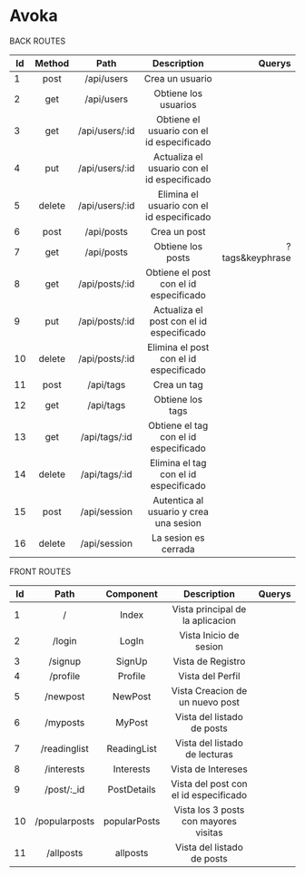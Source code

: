 # Avoka

BACK ROUTES

|Id | Method  |  Path             | Description                                      | Querys         |
|---|:-------:|:-----------------:|:------------------------------------------------:|---------------:|
| 1 |post     |/api/users         |Crea un usuario                                   |                |
| 2 |get      |/api/users         |Obtiene los usuarios                              |                |
| 3 |get      |/api/users/:id     |Obtiene el usuario con el id especificado         |                |
| 4 |put      |/api/users/:id     |Actualiza el usuario con el id especificado       |                |
| 5 |delete   |/api/users/:id     |Elimina el usuario con el id especificado         |                |
| 6 |post     |/api/posts         |Crea un post                                      |                |
| 7 |get      |/api/posts         |Obtiene los posts                                 |?tags&keyphrase |
| 8 |get      |/api/posts/:id     |Obtiene el post con el id especificado            |                |
| 9 |put      |/api/posts/:id     |Actualiza el post con el id especificado          |                |
| 10|delete   |/api/posts/:id     |Elimina el post con el id especificado            |                |
| 11|post     |/api/tags          |Crea un tag                                       |                |
| 12|get      |/api/tags          |Obtiene los tags                                  |                |
| 13|get      |/api/tags/:id      |Obtiene el tag con el id especificado             |                |
| 14|delete   |/api/tags/:id      |Elimina el tag con el id especificado             |                |
| 15|post     |/api/session       |Autentica al usuario y crea una sesion            |                |
| 16|delete   |/api/session       |La sesion es cerrada                              |                |

FRONT ROUTES

|Id | Path          |  Component        | Description                                    | Querys         |
|---|:-------------:|:-----------------:|:----------------------------------------------:|---------------:|
| 1 |/              |Index              |Vista principal de la aplicacion                |                |
| 2 |/login         |LogIn              |Vista Inicio de sesion                          |                |
| 3 |/signup        |SignUp             |Vista de Registro                               |                |
| 4 |/profile       |Profile            |Vista del Perfil                                |                |
| 5 |/newpost       |NewPost            |Vista Creacion de un nuevo post                 |                |
| 6 |/myposts       |MyPost             |Vista del listado de posts                      |                |
| 7 |/readinglist   |ReadingList        |Vista del listado de lecturas                   |                |
| 8 |/interests     |Interests          |Vista de Intereses                              |                |
| 9 |/post/:_id     |PostDetails        |Vista del post con el id especificado           |                |
|10 |/popularposts  |popularPosts       |Vista los 3  posts con mayores visitas          |                |
|11 |/allposts      |allposts           |Vista del listado de posts                      |                |